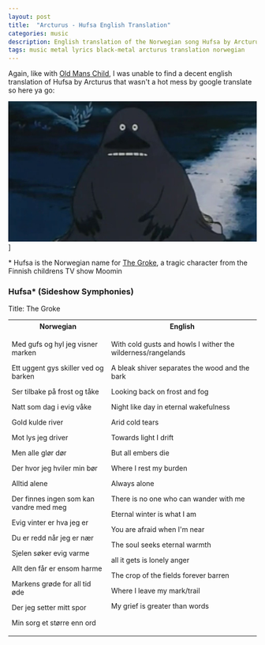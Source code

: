 ```yaml
---
layout: post
title:  "Arcturus - Hufsa English Translation"
categories: music
description: English translation of the Norwegian song Hufsa by Arcturus
tags: music metal lyrics black-metal arcturus translation norwegian
---
```


Again, like with [Old Mans Child](/old-mans-child-translation), I was unable to find a decent english translation of Hufsa by Arcturus that wasn't a hot mess by google translate so here ya go:

![Arcturus Hufsa](/images/2022-hufsa.jpg)]

\* Hufsa is the Norwegian name for [The Groke](https://en.wikipedia.org/wiki/The_Groke), a tragic character from the Finnish childrens TV show Moomin

### Hufsa* (Sideshow Symphonies)
Title: The Groke

<table style="width:100%">
  <tr>
    <th>Norwegian</th>
    <th>English</th>
  </tr>
  
  <tr>
<td valign="top">
<p>Med gufs og hyl jeg visner marken</p>
<p>Ett uggent gys skiller ved og barken</p>
<p>Ser tilbake på frost og tåke</p>
<p>Natt som dag i evig våke</p>
<p>Gold kulde river</p>
<p>Mot lys jeg driver</p>
<p>Men alle glør dør</p>
<p>Der hvor jeg hviler min bør</p>
<p>Alltid alene</p>
<p>Der finnes ingen som kan vandre med meg</p>
<p>Evig vinter er hva jeg er</p>
<p>Du er redd når jeg er nær</p>
<p>Sjelen søker evig varme</p>
<p>Allt den får er ensom harme</p>
<p>Markens grøde for all tid øde</p>
<p>Der jeg setter mitt spor</p>
<p>Min sorg et større enn ord</p>
</td>
    
<td valign="top">
<p>With cold gusts and howls I wither the wilderness/rangelands</p>
<p>A bleak shiver separates the wood and the bark</p>
<p>Looking back on frost and fog</p>
<p>Night like day in eternal wakefulness</p>
<p>Arid cold tears</p>
<p>Towards light I drift</p>
<p>But all embers die</p>
<p>Where I rest my burden</p>
<p>Always alone</p>
<p>There is no one who can wander with me</p>
<p>Eternal winter is what I am</p>
<p>You are afraid when I'm near</p>
<p>The soul seeks eternal warmth</p>
<p>all it gets is lonely anger</p>
<p>The crop of the fields forever barren</p>
<p>Where I leave my mark/trail</p>
<p>My grief is greater than words</p>
</td>

</tr>
</table>

